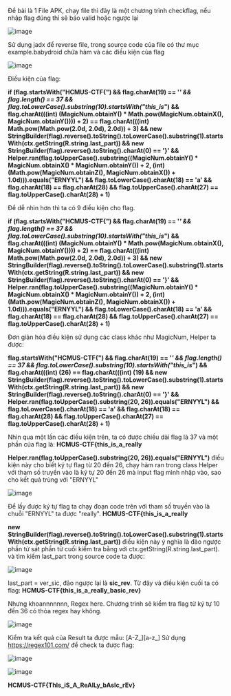Đề bài là 1 File APK, chạy file thì đây là một chương trình checkflag, nếu nhập flag đúng thì sẽ báo valid hoặc ngược lại

![image](https://user-images.githubusercontent.com/80806913/168503047-585798dd-8796-4166-86ae-d0e123ac02d7.png)

Sử dụng jadx để reverse file, trong source code của file có thư mục example.babydroid chứa hàm và các điều kiện của flag

![image](https://user-images.githubusercontent.com/80806913/168503161-3d32bf80-fbcb-42e5-862e-ebb211ec4d33.png)

Điều kiện của flag:

**if (flag.startsWith("HCMUS-CTF{") && flag.charAt(19) == '_' && flag.length() == 37 && flag.toLowerCase().substring(10).startsWith("this_is_") && flag.charAt(((int) (MagicNum.obtainY() * Math.pow(MagicNum.obtainX(), MagicNum.obtainY()))) + 2) == flag.charAt(((int) Math.pow(Math.pow(2.0d, 2.0d), 2.0d)) + 3) && new StringBuilder(flag).reverse().toString().toLowerCase().substring(1).startsWith(ctx.getString(R.string.last_part)) && new StringBuilder(flag).reverse().toString().charAt(0) == '}' && Helper.ran(flag.toUpperCase().substring((MagicNum.obtainY() * MagicNum.obtainX() * MagicNum.obtainY()) + 2, (int) (Math.pow(MagicNum.obtainZ(), MagicNum.obtainX()) + 1.0d))).equals("ERNYYL") && flag.toLowerCase().charAt(18) == 'a' && flag.charAt(18) == flag.charAt(28) && flag.toUpperCase().charAt(27) == flag.toUpperCase().charAt(28) + 1)**

Để dễ nhìn hơn thì ta có 9 điều kiện cho flag.


**if (flag.startsWith("HCMUS-CTF{") && flag.charAt(19) == '_' && 
flag.length() == 37 && flag.toLowerCase().substring(10).startsWith("this_is_") && 
flag.charAt(((int) (MagicNum.obtainY() * Math.pow(MagicNum.obtainX(), MagicNum.obtainY()))) + 2) == flag.charAt(((int) Math.pow(Math.pow(2.0d, 2.0d), 2.0d)) + 3) && 
new StringBuilder(flag).reverse().toString().toLowerCase().substring(1).startsWith(ctx.getString(R.string.last_part)) && 
new StringBuilder(flag).reverse().toString().charAt(0) == '}' && 
Helper.ran(flag.toUpperCase().substring((MagicNum.obtainY() * MagicNum.obtainX() * MagicNum.obtainY()) + 2, (int) (Math.pow(MagicNum.obtainZ(), MagicNum.obtainX()) + 1.0d))).equals("ERNYYL") && 
flag.toLowerCase().charAt(18) == 'a' && 
flag.charAt(18) == flag.charAt(28) && 
flag.toUpperCase().charAt(27) == flag.toUpperCase().charAt(28) + 1)**

Đơn giản hóa điều kiện sử dụng các class khác như MagicNum, Helper ta được: 

**flag.startsWith("HCMUS-CTF{") && 
flag.charAt(19) == '_' && 
flag.length() == 37 && 
flag.toLowerCase().substring(10).startsWith("this_is_") && 
flag.charAt(((int) (26) == flag.charAt(((int) (19) && 
new StringBuilder(flag).reverse().toString().toLowerCase().substring(1).startsWith(ctx.getString(R.string.last_part)) && 
new StringBuilder(flag).reverse().toString().charAt(0) == '}' && 
Helper.ran(flag.toUpperCase().substring(20, 26)).equals("ERNYYL") && 
flag.toLowerCase().charAt(18) == 'a' && 
flag.charAt(18) == flag.charAt(28) && 
flag.toUpperCase().charAt(27) == flag.toUpperCase().charAt(28) + 1)**

Nhìn qua một lần các điều kiện trên, ta có được chiều dài flag là 37 và một phần của flag là: **HCMUS-CTF{this_is_a_really**



**Helper.ran(flag.toUpperCase().substring(20, 26)).equals("ERNYYL")** điều kiện này cho biết ký tự flag từ 20 đến 26, chạy hàm ran trong class Helper với tham số truyền vào 
là ký tự 20 đến 26 mà input flag mình nhập vào, sao cho kết quả trùng với "ERNYYL"

![image](https://user-images.githubusercontent.com/80806913/168524777-f8d3e69f-0c8a-4e7a-a396-96aa50d8819a.png)

Để lấy được ký tự flag ta chạy đoạn code trên với tham số truyền vào là chuỗi "ERNYYL" ta được "really". **HCMUS-CTF{this_is_a_really**

**new StringBuilder(flag).reverse().toString().toLowerCase().substring(1).startsWith(ctx.getString(R.string.last_part))** điều kiện này ý nghĩa là đảo ngược phần từ sát phần tử cuối
kiểm tra bằng với ctx.getString(R.string.last_part). và tìm kiếm last_part trong source code ta được:

![image](https://user-images.githubusercontent.com/80806913/168525188-eaf25be1-7373-4881-93ee-66ae31027192.png)


last_part = ver_sic, đảo ngược lại là **sic_rev**. Từ đây và điều kiện cuối ta có flag: **HCMUS-CTF{this_is_a_really_basic_rev}**

Nhưng khoannnnnnn, Regex here. Chương trình sẽ kiểm tra flag từ ký tự 10 đến 36 có thỏa regex hay không.

![image](https://user-images.githubusercontent.com/80806913/168525369-99167aa8-fd75-4555-b1b1-a68ef482e98d.png)

Kiểm tra kết quả của Result ta được mẫu: [A-Z_][a-z_]
Sử dụng https://regex101.com/ để check ta được flag:

![image](https://user-images.githubusercontent.com/80806913/168526198-a545d703-a653-45a6-91c2-0cd7afdf5a13.png)


![image](https://user-images.githubusercontent.com/80806913/168526344-ad98beed-9640-42c9-ba97-1a0e8049e4af.png)


**HCMUS-CTF{ThIs_iS_A_ReAlLy_bAsIc_rEv}**




